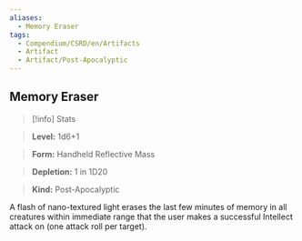 ```yaml
---
aliases:
  - Memory Eraser
tags:
  - Compendium/CSRD/en/Artifacts
  - Artifact
  - Artifact/Post-Apocalyptic
---
```

  
    
## Memory Eraser    
>[!info] Stats    
> **Level:** 1d6+1    
> **Form:** Handheld Reflective Mass    
> **Depletion:** 1 in 1D20    
> **Kind:** Post-Apocalyptic  
    
A flash of nano-textured light erases the last few minutes of memory in all creatures within immediate range that the user makes a successful Intellect attack on (one attack roll per target).